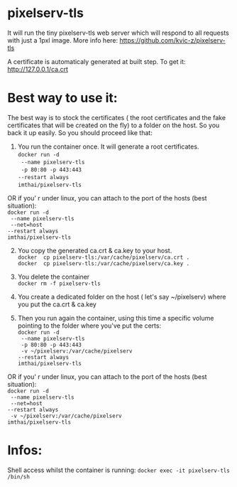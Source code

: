 # pixelserv-tls
It will run the tiny pixelserv-tls web server which will respond to all requests with just a 1pxl image.
More info here: https://github.com/kvic-z/pixelserv-tls

A certificate is automaticaly generated at built step.
To get it: http://127.0.0.1/ca.crt

# Best way to use it:

The best way is to stock the certificates ( the root certificates and the fake certificates that will be created on the fly) to a folder on the host. So you back it up easily. 
So you should proceed like that:  
1) You run the container once. It will generate a root certificates.  
`docker run -d` \
` --name pixelserv-tls` \
` -p 80:80 -p 443:443` \
`--restart always`\
`imthai/pixelserv-tls`

OR 
if you' r under linux, you can attach to the port of the hosts (best situation):  
`docker run -d` \
` --name pixelserv-tls` \
` --net=host` \
`--restart always`\
`imthai/pixelserv-tls`

2) You copy the generated ca.crt & ca.key to your host.  
`docker  cp pixelserv-tls:/var/cache/pixelserv/ca.crt .`  
`docker  cp pixelserv-tls:/var/cache/pixelserv/ca.key .`   

3) You delete the container  
`docker rm -f pixelserv-tls`  

4) You create a dedicated folder on the host ( let's say ~/pixelserv) where you put the ca.crt & ca.key  

5) Then you run again the container, using this time a specific volume pointing to the folder where you've put the certs:  
`docker run -d` \
` --name pixelserv-tls` \
` -p 80:80 -p 443:443` \
` -v ~/pixelserv:/var/cache/pixelserv` \
`--restart always`\
`imthai/pixelserv-tls`

OR 
if you' r under linux, you can attach to the port of the hosts (best situation):  
`docker run -d` \
` --name pixelserv-tls` \
` --net=host` \
`--restart always`\
` -v ~/pixelserv:/var/cache/pixelserv` \
`imthai/pixelserv-tls`


# Infos:
Shell access whilst the container is running: `docker exec -it pixelserv-tls /bin/sh`
